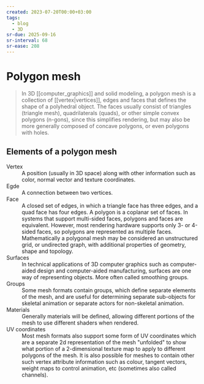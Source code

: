 ```yaml
---
created: 2023-07-20T00:00+03:00
tags:
  - blog
  - 3D
sr-due: 2025-09-16
sr-interval: 68
sr-ease: 208
---
```


# Polygon mesh

> In 3D [[computer_graphics]] and solid modeling, a polygon mesh is a collection
> of [[vertex|vertices]], edges and faces that defines the shape of a polyhedral
> object. The faces usually consist of triangles (triangle mesh), quadrilaterals
> (quads), or other simple convex polygons (n-gons), since this simplifies
> rendering, but may also be more generally composed of concave polygons, or
> even polygons with holes.

## Elements of a polygon mesh

<dl>
    <dt>Vertex</dt>
    <dd>A position (usually in 3D space) along with other information such as
        color, normal vector and texture coordinates.</dd>
    <dt>Egde</dt>
    <dd>A connection between two vertices.</dd>
    <dt>Face</dt>
    <dd>A closed set of edges, in which a triangle face has three edges, and a
        quad face has four edges. A polygon is a coplanar set of faces. In
        systems that support multi-sided faces, polygons and faces are
        equivalent. However, most rendering hardware supports only 3- or 4-sided
        faces, so polygons are represented as multiple faces. Mathematically a
        polygonal mesh may be considered an unstructured grid, or undirected
        graph, with additional properties of geometry, shape and topology.</dd>
    <dt>Surfaces</dt>
    <dd>In technical applications of 3D computer graphics such as computer-aided
        design and computer-aided manufacturing, surfaces are one way of
        representing objects. More often called smoothing groups.</dd>
    <dt>Groups</dt>
    <dd>Some mesh formats contain groups, which define separate elements of the
        mesh, and are useful for determining separate sub-objects for skeletal
        animation or separate actors for non-skeletal animation.</dd>
    <dt>Materials</dt>
    <dd>Generally materials will be defined, allowing different portions of the
        mesh to use different shaders when rendered.</dd>
    <dt>UV coordinates</dt>
    <dd>Most mesh formats also support some form of UV coordinates which are a
        separate 2d representation of the mesh "unfolded" to show what portion
        of a 2-dimensional texture map to apply to different polygons of the
        mesh. It is also possible for meshes to contain other such vertex
        attribute information such as colour, tangent vectors, weight maps to
        control animation, etc (sometimes also called channels).</dd>
</dl>
